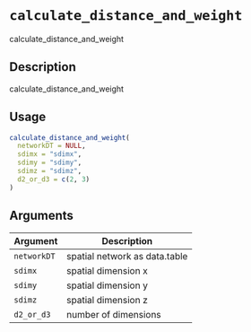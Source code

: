 # `calculate_distance_and_weight`

calculate_distance_and_weight


## Description

calculate_distance_and_weight


## Usage

```r
calculate_distance_and_weight(
  networkDT = NULL,
  sdimx = "sdimx",
  sdimy = "sdimy",
  sdimz = "sdimz",
  d2_or_d3 = c(2, 3)
)
```


## Arguments

Argument      |Description
------------- |----------------
`networkDT`     |     spatial network as data.table
`sdimx`     |     spatial dimension x
`sdimy`     |     spatial dimension y
`sdimz`     |     spatial dimension z
`d2_or_d3`     |     number of dimensions


